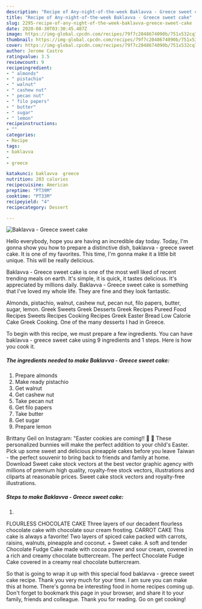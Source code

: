 ```yaml
---
description: "Recipe of Any-night-of-the-week Baklavva - Greece sweet cake"
title: "Recipe of Any-night-of-the-week Baklavva - Greece sweet cake"
slug: 2295-recipe-of-any-night-of-the-week-baklavva-greece-sweet-cake
date: 2020-08-30T03:30:45.407Z
image: https://img-global.cpcdn.com/recipes/79f7c2048674090b/751x532cq70/baklavva-greece-sweet-cake-recipe-main-photo.jpg
thumbnail: https://img-global.cpcdn.com/recipes/79f7c2048674090b/751x532cq70/baklavva-greece-sweet-cake-recipe-main-photo.jpg
cover: https://img-global.cpcdn.com/recipes/79f7c2048674090b/751x532cq70/baklavva-greece-sweet-cake-recipe-main-photo.jpg
author: Jerome Castro
ratingvalue: 3.5
reviewcount: 9
recipeingredient:
- " almonds"
- " pistachio"
- " walnut"
- " cashew nut"
- " pecan nut"
- " filo papers"
- " butter"
- " sugar"
- " lemon"
recipeinstructions:
- ""
categories:
- Recipe
tags:
- baklavva
- 
- greece

katakunci: baklavva  greece 
nutrition: 203 calories
recipecuisine: American
preptime: "PT39M"
cooktime: "PT33M"
recipeyield: "4"
recipecategory: Dessert

---
```



![Baklavva - Greece sweet cake](https://img-global.cpcdn.com/recipes/79f7c2048674090b/751x532cq70/baklavva-greece-sweet-cake-recipe-main-photo.jpg)

Hello everybody, hope you are having an incredible day today. Today, I'm gonna show you how to prepare a distinctive dish, baklavva - greece sweet cake. It is one of my favorites. This time, I'm gonna make it a little bit unique. This will be really delicious.

Baklavva - Greece sweet cake is one of the most well liked of recent trending meals on earth. It's simple, it is quick, it tastes delicious. It's appreciated by millions daily. Baklavva - Greece sweet cake is something that I've loved my whole life. They are fine and they look fantastic.

Almonds, pistachio, walnut, cashew nut, pecan nut, filo papers, butter, sugar, lemon. Greek Sweets Greek Desserts Greek Recipes Pureed Food Recipes Sweets Recipes Cooking Recipes Greek Easter Bread Low Calorie Cake Greek Cooking. One of the many desserts I had in Greece.


To begin with this recipe, we must prepare a few ingredients. You can have baklavva - greece sweet cake using 9 ingredients and 1 steps. Here is how you cook it.

<!--inarticleads1-->

##### The ingredients needed to make Baklavva - Greece sweet cake:

1. Prepare  almonds
1. Make ready  pistachio
1. Get  walnut
1. Get  cashew nut
1. Take  pecan nut
1. Get  filo papers
1. Take  butter
1. Get  sugar
1. Prepare  lemon


Brittany Geil on Instagram: &#34;Easter cookies are coming!! 🐰 🐣 These personalized bunnies will make the perfect addition to your child&#39;s Easter. Pick up some sweet and delicious pineapple cakes before you leave Taiwan - the perfect souvenir to bring back to friends and family at home. Download Sweet cake stock vectors at the best vector graphic agency with millions of premium high quality, royalty-free stock vectors, illustrations and cliparts at reasonable prices. Sweet cake stock vectors and royalty-free illustrations. 

<!--inarticleads2-->

##### Steps to make Baklavva - Greece sweet cake:

1. 


FLOURLESS CHOCOLATE CAKE Three layers of our decadent flourless chocolate cake with chocolate sour cream frosting. CARROT CAKE This cake is always a favorite! Two layers of spiced cake packed with carrots, raisins, walnuts, pineapple and coconut. + Sweet cake. A soft and tender Chocolate Fudge Cake made with cocoa power and sour cream, covered in a rich and creamy chocolate buttercream. The perfect Chocolate Fudge Cake covered in a creamy real chocolate buttercream. 

So that is going to wrap it up with this special food baklavva - greece sweet cake recipe. Thank you very much for your time. I am sure you can make this at home. There's gonna be interesting food in home recipes coming up. Don't forget to bookmark this page in your browser, and share it to your family, friends and colleague. Thank you for reading. Go on get cooking!
